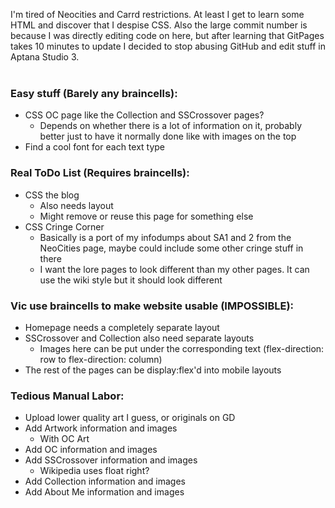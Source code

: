 I'm tired of Neocities and Carrd restrictions. At least I get to learn some HTML and discover that I despise CSS. Also the large commit number is because I was directly editing code on here, but after learning that GitPages takes 10 minutes to update I decided to stop abusing GitHub and edit stuff in Aptana Studio 3.
<br /><br />
### Easy stuff (Barely any braincells):
- CSS OC page like the Collection and SSCrossover pages?
  - Depends on whether there is a lot of information on it, probably better just to have it normally done like with images on the top
- Find a cool font for each text type
### Real ToDo List (Requires braincells):
- CSS the blog
  - Also needs layout
  - Might remove or reuse this page for something else
- CSS Cringe Corner
  - Basically is a port of my infodumps about SA1 and 2 from the NeoCities page, maybe could include some other cringe stuff in there
  - I want the lore pages to look different than my other pages. It can use the wiki style but it should look different
### Vic use braincells to make website usable (IMPOSSIBLE):
- Homepage needs a completely separate layout
- SSCrossover and Collection also need separate layouts
  - Images here can be put under the corresponding text (flex-direction: row to flex-direction: column)
- The rest of the pages can be display:flex'd into mobile layouts
### Tedious Manual Labor:
- Upload lower quality art I guess, or originals on GD
- Add Artwork information and images
  - With OC Art
- Add OC information and images
- Add SSCrossover information and images
  - Wikipedia uses float right?
- Add Collection information and images
- Add About Me information and images
